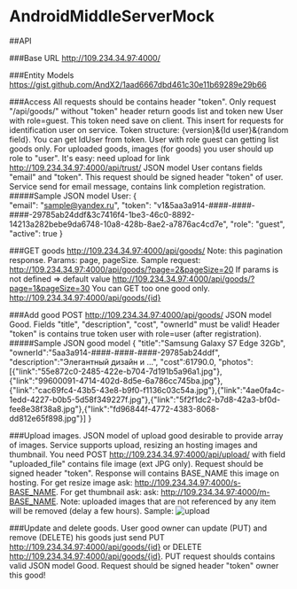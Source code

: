 # AndroidMiddleServerMock

##API

###Base URL
http://109.234.34.97:4000/

###Entity Models
https://gist.github.com/AndX2/1aad6667dbd461c30e11b69289e29b66

###Access
All requests should be contains header "token". Only request "/api/goods/" without "token" header return goods list and token new User with role=guest. This token need save on client. This insert for requests for identification user on service.
Token structure: {version}&{Id user}&{random field}. You can get IdUser from token.
User with role guest can getting list goods only. 
For uploaded goods, images (for goods) you user should up role to "user". It's easy: need upload for link http://109.234.34.97:4000/api/trust/ JSON model User contans fields "email" and "token". This request should be signed header "token" of user. Service send for email message, contains link completion registration.
#####Sample JSON model User:
{        
        "email": "sample@yandex.ru", 
        "token": "v1&5aa3a914-####-####-####-29785ab24ddf&3c7416f4-1be3-46c0-8892-14213a282bebe9da6748-10a8-428b-8ae2-a7876ac4cd7e",
        "role": "guest",
        "active": true
}

###GET goods
http://109.234.34.97:4000/api/goods/
Note: this pagination response. Params: page, pageSize.
Sample request: http://109.234.34.97:4000/api/goods/?page=2&pageSize=20
If params is not defined => default value http://109.234.34.97:4000/api/goods/?page=1&pageSize=30
You can GET too one good only. http://109.234.34.97:4000/api/goods/{id}

###Add good
POST http://109.234.34.97:4000/api/goods/ JSON model Good. Fields "title", "description", "cost", "ownerId" must be valid! Header "token" is contains true token user with role=user (after registration).
#####Sample JSON good model
{
    "title":"Samsung Galaxy S7 Edge 32Gb", 
    "ownerId":"5aa3a914-####-####-####-29785ab24ddf", 
    "description":"Элегантный дизайн и ...",
    "cost":61790.0,
    "photos":[{"link":"55e872c0-2485-422e-b704-7d191b5a96a1.jpg"},{"link":"99600091-4714-402d-8d5e-6a786cc745ba.jpg"},{"link":"cac69fc4-43b5-43e8-b9f0-f1136c03c54a.jpg"},{"link":"4ae0fa4c-1edd-4227-b0b5-5d58f349227f.jpg"},{"link":"5f2f1dc2-b7d8-42a3-bf0d-fee8e38f38a8.jpg"},{"link":"fd96844f-4772-4383-8068-dd812e65f898.jpg"}]
}

###Upload images.
JSON model of upload good desirable to provide array of images. Service supports upload, resizing an hosting images and thumbnail. You need POST http://109.234.34.97:4000/api/upload/ with field "uploaded_file" contains file image (ext JPG only). Request should be signed header "token". Response will contains BASE_NAME this image on hosting. For get resize image ask: http://109.234.34.97:4000/s-BASE_NAME. For get thumbnail ask: ask: http://109.234.34.97:4000/m-BASE_NAME. Note: uploaded images that are not referenced by any item will be removed (delay a few hours).
Sample: ![upload](http://109.234.34.97:4000/s-24e3f248-b45d-4cec-9691-ef689a252d02.jpg)

###Update and delete goods. 
User good owner can update (PUT) and remove (DELETE) his goods just send PUT http://109.234.34.97:4000/api/goods/{id} or DELETE http://109.234.34.97:4000/api/goods/{id}. PUT request shoulds contains valid JSON model Good. Request should be signed header "token" owner this good! 
